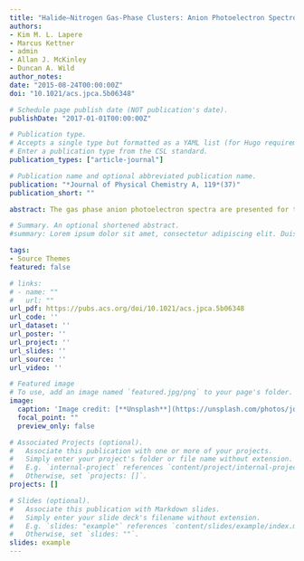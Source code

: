 ```yaml
---
title: "Halide–Nitrogen Gas-Phase Clusters: Anion Photoelectron Spectroscopy and High Level ab Initio Calculations"
authors:
- Kim M. L. Lapere
- Marcus Kettner
- admin
- Allan J. McKinley
- Duncan A. Wild
author_notes:
date: "2015-08-24T00:00:00Z"
doi: "10.1021/acs.jpca.5b06348"

# Schedule page publish date (NOT publication's date).
publishDate: "2017-01-01T00:00:00Z"

# Publication type.
# Accepts a single type but formatted as a YAML list (for Hugo requirements).
# Enter a publication type from the CSL standard.
publication_types: ["article-journal"]

# Publication name and optional abbreviated publication name.
publication: "*Journal of Physical Chemistry A, 119*(37)"
publication_short: ""

abstract: The gas phase anion photoelectron spectra are presented for the halide–nitrogen clusters X<sup>-</sup> $\cdots$ (N<sub>2</sub>)<sub>n</sub>, where X = Br and I and n ≤ 5. Electron binding energies for each cluster in the halide series are determined, with no evidence observed for first solvation shell closure in either series. High level ab initio calculations at the CCSD(T) level of theory are presented for the anion and neutral halogen–nitrogen complexes. For the anion species, two minima are predicted corresponding to a loosely bound C$_{2v}$ “T-shaped” species and to a higher energy covalently bound “triangle” C$_{2v}$ symmetry geometry. For the neutral species, three stationary points were located, two of which display similar form to the anion minima and a third which is linear, i.e., C$_{\infty v}$ symmetry. The “T-shaped” geometry is a transition state linking equivalent C$_{\infty v}$ symmetry minima. Cluster dissociation energies ($D_{0}$) were determined, for both anion and neutral global minima at the CCSD(T) complete basis set limit, to be 7.8 kJ mol$^{–1}$ and 7.0 kJ mol$^{–1}$ and 3.5 kJ mol$^{–1}$ and 5.0 kJ mol$^{–1}$ for the bromine and iodine species, respectively.

# Summary. An optional shortened abstract.
#summary: Lorem ipsum dolor sit amet, consectetur adipiscing elit. Duis posuere tellus ac convallis placerat. Proin tincidunt magna sed ex sollicitudin condimentum.

tags:
- Source Themes
featured: false

# links:
# - name: ""
#   url: ""
url_pdf: https://pubs.acs.org/doi/10.1021/acs.jpca.5b06348
url_code: ''
url_dataset: ''
url_poster: ''
url_project: ''
url_slides: ''
url_source: ''
url_video: ''

# Featured image
# To use, add an image named `featured.jpg/png` to your page's folder. 
image:
  caption: 'Image credit: [**Unsplash**](https://unsplash.com/photos/jdD8gXaTZsc)'
  focal_point: ""
  preview_only: false

# Associated Projects (optional).
#   Associate this publication with one or more of your projects.
#   Simply enter your project's folder or file name without extension.
#   E.g. `internal-project` references `content/project/internal-project/index.md`.
#   Otherwise, set `projects: []`.
projects: []

# Slides (optional).
#   Associate this publication with Markdown slides.
#   Simply enter your slide deck's filename without extension.
#   E.g. `slides: "example"` references `content/slides/example/index.md`.
#   Otherwise, set `slides: ""`.
slides: example
---
```

